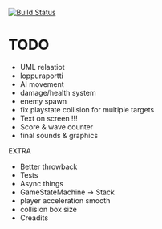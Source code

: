 [![Build Status](https://travis-ci.org/Jylhis/proto.svg?branch=master)](https://travis-ci.org/Jylhis/proto)
# TODO
- UML relaatiot
- loppuraportti
- AI movement
- damage/health system
- enemy spawn
- fix playstate collision for multiple targets
- Text on screen !!!
- Score & wave counter
- final sounds & graphics

EXTRA
- Better throwback
- Tests
- Async things
- GameStateMachine -> Stack
- player acceleration smooth
- collision box size
- Creadits
